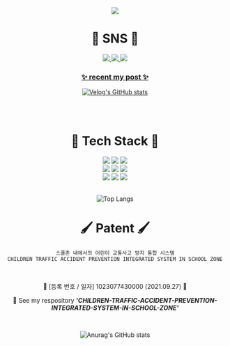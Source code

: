 <div align=center>
	<img src="https://capsule-render.vercel.app/api?type=waving&color=0:9266CC,100:9266CC&&height=210&section=header&text=Si%20Eun%20Github!&fontSize=80&fontColor=ffffff" />	
  
# 🎺 SNS 🎺
<a href="https://velog.io/@poemsilver99"><img src="https://img.shields.io/badge/Velog-20C997?style=flat&logo=Velog&logoColor=white"/><a href="https://velog.io/@poemsilver99">
<a href="https://poetrysilver99.tistory.com/"><img src="https://img.shields.io/badge/Tistory-000000?style=flat&logo=Tistory&logoColor=white"/><a href="https://poetrysilver99.tistory.com/">
<a href="https://github.com/poemsilver"> <img src="https://img.shields.io/badge/GitHub-181717?style=flat&logo=GitHub&logoColor=white"/> <a href="https://github.com/poemsilver">
<br>

<h3 align="center">✨ recent my post ✨</h3>

<div align="center" style="text-align:center">
	
[![Velog's GitHub stats](https://velog-readme-stats.vercel.app/api?name=poemsilver99)](https://velog.io/@poemsilver99)

<br>
<br>

# 🎨 Tech Stack 🎨
<img src="https://img.shields.io/badge/Python-3776AB?style=flat&logo=Python&logoColor=white"/> 
<img src="https://img.shields.io/badge/C-A8B9CC?style=flat&logo=C&logoColor=white"/>
<img src="https://img.shields.io/badge/Java-4479A1?style=flat&logo=Java&logoColor=white"/>
<br>
<img src="https://img.shields.io/badge/JavaScript-F7DF1E?style=flat&logo=JavaScript&logoColor=white"/>
<img src="https://img.shields.io/badge/PHP-777BB4?style=flat&logo=PHP&logoColor=white"/> 
<img src="https://img.shields.io/badge/HTML-E34F26?style=flat&logo=HTML5&logoColor=white"/>
<br>
<img src="https://img.shields.io/badge/AWS-232F3E?style=flat&logo=Amazon AWS&logoColor=white"/> 
<img src="https://img.shields.io/badge/MySQL-4479A1?style=flat&logo=MySQL&logoColor=white"/>
<img src="https://img.shields.io/badge/Jenkins-D24939?style=flat&logo=Jenkins&logoColor=white"/> 
<br>
<br>

![Top Langs](https://github-readme-stats.vercel.app/api/top-langs/?username=poemsilver&layout=compact&theme=buefy)
	
# 🖌 Patent 🖌
	스쿨존 내에서의 어린이 교통사고 방지 통합 시스템
	CHILDREN TRAFFIC ACCIDENT PREVENTION INTEGRATED SYSTEM IN SCHOOL ZONE
<br>

🫱 [등록 번호 / 일자] 1023077430000 (2021.09.27) 🫲
<br>

👀 See my respository ***'CHILDREN-TRAFFIC-ACCIDENT-PREVENTION-INTEGRATED-SYSTEM-IN-SCHOOL-ZONE'***

<br>
	
![Anurag's GitHub stats](https://github-readme-stats.vercel.app/api?username=poemsilver&show_icons=true&theme=buefy)
